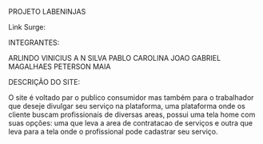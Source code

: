 PROJETO LABENINJAS 

Link Surge:

INTEGRANTES:

  ARLINDO VINICIUS A N SILVA
  PABLO 
  CAROLINA 
  JOAO GABRIEL MAGALHAES
  PETERSON MAIA 
 
 
DESCRIÇÃO DO SITE:

  O site é voltado par o publico consumidor mas também para o trabalhador que deseje divulgar seu serviço na plataforma, uma plataforma onde os cliente buscam profissionais de diversas areas, possui uma tela home com suas opções: uma que leva a area de contratacao de serviços e outra que leva para a tela onde o profissional pode cadastrar seu serviço.
